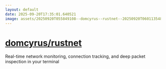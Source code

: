 ```yaml
---
layout: default
date: 2025-09-20T17:35:01.640521
image: assets/20250920T055849108--domcyrus--rustnet--20250920T060113548--cropped.png
---
```


# [domcyrus/rustnet](https://github.com/domcyrus/rustnet)

Real-time network monitoring, connection tracking, and deep packet inspection in your terminal
